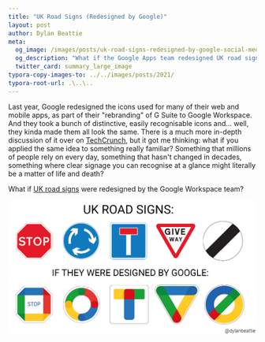 ```yaml
---
title: "UK Road Signs (Redesigned by Google)"
layout: post
author: Dylan Beattie
meta:
  og_image: /images/posts/uk-road-signs-redesigned-by-google-social-media-banner1600.png
  og_description: "What if the Google Apps team redesigned UK road signs?"
  twitter_card: summary_large_image
typora-copy-images-to: ../../images/posts/2021/
typora-root-url: .\..\..
---
```


Last year, Google redesigned the icons used for many of their web and mobile apps, as part of their "rebranding" of G Suite to Google Workspace. And they took a bunch of distinctive, easily recognisable icons and… well, they kinda made them all look the same. There is a much more in-depth discussion of it over on [TechCrunch](https://techcrunch.com/2020/10/06/googles-new-logos-are-bad/), but it got me thinking: what if you applied the same idea to something really familiar? Something that millions of people rely on every day, something that hasn't changed in decades, something where clear signage you can recognise at a glance might literally be a matter of life and death?

What if [UK road signs](https://www.gov.uk/guidance/the-highway-code/traffic-signs) were redesigned by the Google Workspace team?

<img src="/images/posts/uk-road-signs-redesigned-by-google-1600px.png" class="screenshot do-not-autolink" alt="A mockup showing how five UK road signs might look if redesigned to reflect Google Workspace design conventions." />
